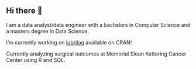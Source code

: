 ## Hi there 👋

I am a data analyst/data engineer with a bachelors in Computer Science and a masters degree in Data Science.

I’m currently working on [lubrilog](https://github.com/arrismo/lubrilog) available on CRAN!

Currently analyzing surgical outcomes at Memorial Sloan Kettering Cancer Center using R and SQL.

